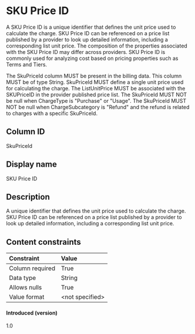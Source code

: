 # SKU Price ID

A SKU Price ID is a unique identifier that defines the unit price used to calculate the charge. SKU Price ID can be referenced on a price list published by a provider to look up detailed information, including a corresponding list unit price. The composition of the properties associated with the SKU Price ID may differ across providers. SKU Price ID is commonly used for analyzing cost based on pricing properties such as Terms and Tiers.

The SkuPriceId column MUST be present in the billing data. This column MUST be of type String. SkuPriceId MUST define a single unit price used for calculating the charge. The ListUnitPrice MUST be associated with the SKUPriceID in the provider published price list. The SkuPriceId MUST NOT be null when ChargeType is "Purchase" or "Usage". The SkuPriceId MUST NOT be null when ChargeSubcategory is "Refund" and the refund is related to charges with a specific SkuPriceId.

## Column ID

SkuPriceId

## Display name

SKU Price ID

## Description

A unique identifier that defines the unit price used to calculate the charge. SKU Price ID can be referenced on a price list published by a provider to look up detailed information, including a corresponding list unit price.

## Content constraints

|  Constraint      |  Value         |
| :--------------- | :------------- |
|  Column required |  True          |
|  Data type       |  String        |
|  Allows nulls    |  True          |
|  Value format    |  \<not specified\> |

#### Introduced (version)

1.0
